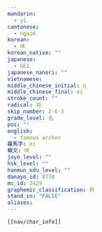 ```yaml
---
mandarin:
  - yì
cantonese:
  - ngai6
korean:
  - 예
korean_native: ""
japanese:
  - GEI
japanese_nanori: ""
vietnamese:
middle_chinese_initial: ŋ
middle_chinese_final: ei
stroke_count: ""
radical: 羽
skip_number: 2-6-3
grade_level: 名
pos: ""
english:
  - famous archer
羅馬字: ei
韓文: 에
joyo_level: ""
hsk_level: ""
hanmun_edu_level: ""
danayo_id: 8770
mc_id: 2429
graphemic_classification: 开
stand_in: "FALSE"
aliases:
---
```

```meta-bind-embed
[[nav/char_info]]
```